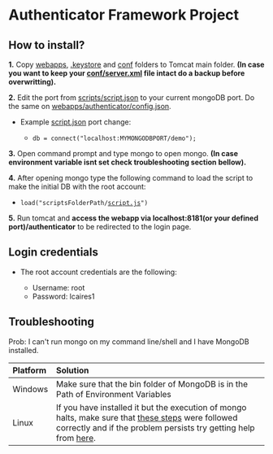 # Authenticator Framework Project



## How to install?

  **1.** Copy [webapps](./webapps), [.keystore](./.keystore) and [conf](./conf) folders to Tomcat main folder. **(In case you want to keep your [conf/server.xml](./conf/server.xml) file intact do a backup before overwritting).**
  
  **2.** Edit the port from [scripts/script.json](./scripts/script.js) to your current mongoDB port. Do the same on [webapps/authenticator/config.json](./webapps/authenticator/config.json).

  - Example [script.json](./scripts/script.js) port change:

    - `db = connect("localhost:MYMONGODBPORT/demo");`

  **3.** Open command prompt and type mongo to open mongo. **(In case environment variable isnt set check troubleshooting section bellow).**

  **4.** After opening mongo type the following command to load the script to make the initial DB with the root account:
  
  - `load("scriptsFolderPath/`[`script.js`](./scripts/script.js)`")`
  
  **5.** Run tomcat and **access the webapp via localhost:8181(or your defined port)/authenticator** to be redirected to the login page.

## Login credentials

  - The root account credentials are the following:

    - Username: root
    - Password: lcaires1

## Troubleshooting

Prob: I can't run mongo on my command line/shell and I have MongoDB installed.

|Platform|Solution|
|:--|:--|
|Windows|Make sure that the bin folder of MongoDB is in the Path of Environment Variables|
|Linux|If you have installed it but the execution of mongo halts, make sure that [these steps](https://docs.mongodb.com/manual/tutorial/install-mongodb-on-ubuntu/) were followed correctly and if the problem persists try getting help from [here](https://docs.mongodb.com/manual/reference/installation-ubuntu-community-troubleshooting/).|


